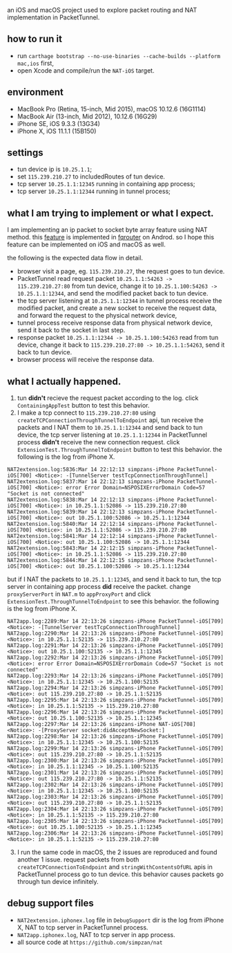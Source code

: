 an iOS and macOS project used to explore packet routing and NAT implementation in PacketTunnel.

## how to run it
- run `carthage bootstrap --no-use-binaries --cache-builds --platform mac,ios` first,
- open Xcode and compile/run the `NAT-iOS` target.

## environment
- MacBook Pro (Retina, 15-inch, Mid 2015), macOS 10.12.6 (16G1114)
- MacBook Air (13-inch, Mid 2012), 10.12.6 (16G29)
- iPhone SE, iOS 9.3.3 (13G34)
- iPhone X, iOS 11.1.1 (15B150)

## settings
- tun device ip is `10.25.1.1`;
- set `115.239.210.27` to includedRoutes of tun device.
- tcp server `10.25.1.1:12345` running in containing app process;
- tcp server `10.25.1.1:12344` running in tunnel process;

## what I am trying to implement or what I expect.
I am implementing an ip packet to socket byte array feature using NAT method. this [feature](http://fqrouter.tumblr.com/post/51474945203/socks%E4%BB%A3%E7%90%86%E8%BD%ACvpn) is implemented in [fqrouter](https://github.com/fqrouter/fqrouter) on Androd. so I hope this feature can be implemented on iOS and macOS as well.

the following is the expected data flow in detail.
- browser visit a page, eg. `115.239.210.27`, the request goes to tun device.
- PacketTunnel read request packet `10.25.1.1:54263 -> 115.239.210.27:80` from tun device, change it to `10.25.1.100:54263 -> 10.25.1.1:12344`, and send the modified packet back to tun device.
- the tcp server listening at `10.25.1.1:12344` in tunnel process receive the modified packet, and create a new socket to receive the request data, and forward the request to the physical network device,
- tunnel process receive response data from physical network device, send it back to the socket in last step.
- response packet `10.25.1.1:12344 -> 10.25.1.100:54263` read from tun device, change it back to `115.239.210.27:80 -> 10.25.1.1:54263`, send it back to tun device.
- browser process will receive the response data.

## what I actually happened.
1. tun **didn't** recieve the request packet according to the log. 
click `ContainingAppTest` button to test this behavior. 
2. I make a tcp connect to `115.239.210.27:80` using `createTCPConnectionThroughTunnelToEndpoint` api, tun receive the packets and I NAT them to `10.25.1.1:12344` and send back to tun device, the tcp server listening at `10.25.1.1:12344` in PacketTunnel process **didn't** receive the new connection request.
click `ExtensionTest.ThroughTunnelToEndpoint` button to test this behavior. the following is the log from iPhone X.
```
NAT2extension.log:5836:Mar 14 22:12:13 simpzans-iPhone PacketTunnel-iOS[700] <Notice>: -[TunnelServer testTcpConnectionThroughTunnel]
NAT2extension.log:5837:Mar 14 22:12:13 simpzans-iPhone PacketTunnel-iOS[700] <Notice>: error Error Domain=NSPOSIXErrorDomain Code=57 "Socket is not connected"
NAT2extension.log:5838:Mar 14 22:12:13 simpzans-iPhone PacketTunnel-iOS[700] <Notice>: in 10.25.1.1:52086 -> 115.239.210.27:80
NAT2extension.log:5839:Mar 14 22:12:13 simpzans-iPhone PacketTunnel-iOS[700] <Notice>: out 10.25.1.100:52086 -> 10.25.1.1:12344
NAT2extension.log:5840:Mar 14 22:12:14 simpzans-iPhone PacketTunnel-iOS[700] <Notice>: in 10.25.1.1:52086 -> 115.239.210.27:80
NAT2extension.log:5841:Mar 14 22:12:14 simpzans-iPhone PacketTunnel-iOS[700] <Notice>: out 10.25.1.100:52086 -> 10.25.1.1:12344
NAT2extension.log:5843:Mar 14 22:12:15 simpzans-iPhone PacketTunnel-iOS[700] <Notice>: in 10.25.1.1:52086 -> 115.239.210.27:80
NAT2extension.log:5844:Mar 14 22:12:15 simpzans-iPhone PacketTunnel-iOS[700] <Notice>: out 10.25.1.100:52086 -> 10.25.1.1:12344
```

but if I NAT the packets to `10.25.1.1:12345`, and send it back to tun, the tcp server in containing app process **did** receive the packet. change `proxyServerPort` in `NAT.m` to `appProxyPort` and click `ExtensionTest.ThroughTunnelToEndpoint` to see this behavior. the following is the log from iPhone X.
```
NAT2app.log:2289:Mar 14 22:13:26 simpzans-iPhone PacketTunnel-iOS[709] <Notice>: -[TunnelServer testTcpConnectionThroughTunnel]
NAT2app.log:2290:Mar 14 22:13:26 simpzans-iPhone PacketTunnel-iOS[709] <Notice>: in 10.25.1.1:52135 -> 115.239.210.27:80
NAT2app.log:2291:Mar 14 22:13:26 simpzans-iPhone PacketTunnel-iOS[709] <Notice>: out 10.25.1.100:52135 -> 10.25.1.1:12345
NAT2app.log:2292:Mar 14 22:13:26 simpzans-iPhone PacketTunnel-iOS[709] <Notice>: error Error Domain=NSPOSIXErrorDomain Code=57 "Socket is not connected"
NAT2app.log:2293:Mar 14 22:13:26 simpzans-iPhone PacketTunnel-iOS[709] <Notice>: in 10.25.1.1:12345 -> 10.25.1.100:52135
NAT2app.log:2294:Mar 14 22:13:26 simpzans-iPhone PacketTunnel-iOS[709] <Notice>: out 115.239.210.27:80 -> 10.25.1.1:52135
NAT2app.log:2295:Mar 14 22:13:26 simpzans-iPhone PacketTunnel-iOS[709] <Notice>: in 10.25.1.1:52135 -> 115.239.210.27:80
NAT2app.log:2296:Mar 14 22:13:26 simpzans-iPhone PacketTunnel-iOS[709] <Notice>: out 10.25.1.100:52135 -> 10.25.1.1:12345
NAT2app.log:2297:Mar 14 22:13:26 simpzans-iPhone NAT-iOS[708] <Notice>: -[ProxyServer socket:didAcceptNewSocket:]
NAT2app.log:2298:Mar 14 22:13:26 simpzans-iPhone PacketTunnel-iOS[709] <Notice>: in 10.25.1.1:12345 -> 10.25.1.100:52135
NAT2app.log:2299:Mar 14 22:13:26 simpzans-iPhone PacketTunnel-iOS[709] <Notice>: out 115.239.210.27:80 -> 10.25.1.1:52135
NAT2app.log:2300:Mar 14 22:13:26 simpzans-iPhone PacketTunnel-iOS[709] <Notice>: in 10.25.1.1:12345 -> 10.25.1.100:52135
NAT2app.log:2301:Mar 14 22:13:26 simpzans-iPhone PacketTunnel-iOS[709] <Notice>: out 115.239.210.27:80 -> 10.25.1.1:52135
NAT2app.log:2302:Mar 14 22:13:26 simpzans-iPhone PacketTunnel-iOS[709] <Notice>: in 10.25.1.1:12345 -> 10.25.1.100:52135
NAT2app.log:2303:Mar 14 22:13:26 simpzans-iPhone PacketTunnel-iOS[709] <Notice>: out 115.239.210.27:80 -> 10.25.1.1:52135
NAT2app.log:2304:Mar 14 22:13:26 simpzans-iPhone PacketTunnel-iOS[709] <Notice>: in 10.25.1.1:52135 -> 115.239.210.27:80
NAT2app.log:2305:Mar 14 22:13:26 simpzans-iPhone PacketTunnel-iOS[709] <Notice>: out 10.25.1.100:52135 -> 10.25.1.1:12345
NAT2app.log:2306:Mar 14 22:13:26 simpzans-iPhone PacketTunnel-iOS[709] <Notice>: in 10.25.1.1:52135 -> 115.239.210.27:80
```
3. I run the same code in macOS, the 2 issues are reproduced and found another 1 issue. request packets from both `createTCPConnectionToEndpoint` and `stringWithContentsOfURL` apis in PacketTunnel process go to tun device. this behavior causes packets go through tun device infinitely.

## debug support files
- `NAT2extension.iphonex.log` file in `DebugSupport` dir is the log from iPhone X, NAT to tcp server in PacketTunnel process.
- `NAT2app.iphonex.log`, NAT to tcp server in app process.
- all source code at `https://github.com/simpzan/nat`